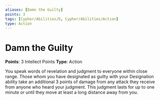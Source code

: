 ```yaml
---
aliases: [Damn the Guilty]
points: 3
tags: [Cypher/Abilities/D, Cypher/Abilities/Action]
type: Action
---
```


# Damn the Guilty

**Points**: 3 Intellect Points
**Type**: Action

You speak words of revelation and judgment to everyone within close range. Those whom you have designated as guilty with your Designation ability take an additional 3 points of damage from any attack they receive from anyone who heard your judgment. This judgment lasts for up to one minute or until they move at least a long distance away from you.
